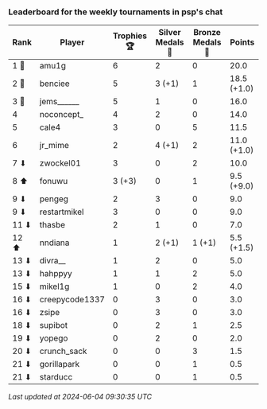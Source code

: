 ### Leaderboard for the weekly tournaments in psp's chat
| Rank | Player | Trophies 🏆 | Silver Medals 🥈 | Bronze Medals 🥉 | Points |
|------|--------|-------------|------------------|------------------|--------|
| 1 🥇 | amu1g | 6 | 2 | 0 | 20.0 |
| 2 🥈 | benciee | 5 | 3 (+1) | 1 | 18.5 (+1.0) |
| 3 🥉 | jems______ | 5 | 1 | 0 | 16.0 |
| 4 | noconcept_ | 4 | 2 | 0 | 14.0 |
| 5 | cale4 | 3 | 0 | 5 | 11.5 |
| 6 | jr_mime | 2 | 4 (+1) | 2 | 11.0 (+1.0) |
| 7 ⬇| zwockel01 | 3 | 0 | 2 | 10.0 |
| 8 ⬆| fonuwu | 3 (+3) | 0 | 1 | 9.5 (+9.0) |
| 9 ⬇| pengeg | 2 | 3 | 0 | 9.0 |
| 9 ⬇| restartmikel | 3 | 0 | 0 | 9.0 |
| 11 ⬇| thasbe | 2 | 1 | 0 | 7.0 |
| 12 ⬆| nndiana | 1 | 2 (+1) | 1 (+1) | 5.5 (+1.5) |
| 13 ⬇| divra__ | 1 | 2 | 0 | 5.0 |
| 13 ⬇| hahppyy | 1 | 1 | 2 | 5.0 |
| 15 ⬇| mikel1g | 1 | 0 | 2 | 4.0 |
| 16 ⬇| creepycode1337 | 0 | 3 | 0 | 3.0 |
| 16 ⬇| zsipe | 0 | 3 | 0 | 3.0 |
| 18 ⬇| supibot | 0 | 2 | 1 | 2.5 |
| 19 ⬇| yopego | 0 | 2 | 0 | 2.0 |
| 20 ⬇| crunch_sack | 0 | 0 | 3 | 1.5 |
| 21 ⬇| gorillapark | 0 | 0 | 1 | 0.5 |
| 21 ⬇| starducc | 0 | 0 | 1 | 0.5 |

_Last updated at 2024-06-04 09:30:35 UTC_